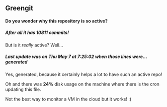 ## Greengit

#### Do you wonder why this repository is so active?

##### After all it has 10811 commits!

But is it *really* active? Well...

##### Last update was on Thu May 7 at 7:25:02 when those lines were... generated

Yes, generated, because it certainly helps a lot to have such an active repo!

Oh and there was **24%** disk usage on the machine
where there is the cron updating this file.

Not the best way to monitor a VM in the cloud but it works! :)
